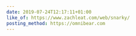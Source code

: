 ```yaml
---
date: 2019-07-24T12:17:11+01:00
like_of: https://www.zachleat.com/web/snarky/
posting_method: https://omnibear.com
---
```

